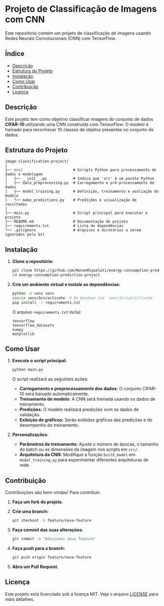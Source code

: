 
# Projeto de Classificação de Imagens com CNN

Este repositório contém um projeto de classificação de imagens usando Redes Neurais Convolucionais (CNN) com TensorFlow.

## Índice
- [Descrição](#descrição)
- [Estrutura do Projeto](#estrutura-do-projeto)
- [Instalação](#instalação)
- [Como Usar](#como-usar)
- [Contribuição](#contribuição)
- [Licença](#licença)

## Descrição

Este projeto tem como objetivo classificar imagens do conjunto de dados **CIFAR-10** utilizando uma CNN construída com TensorFlow. O modelo é treinado para reconhecer 10 classes de objetos presentes no conjunto de dados.

## Estrutura do Projeto

```
image-classification-project/
│
├── src/                       # Scripts Python para processamento de dados e modelagem
│   ├── __init__.py            # Indica que 'src' é um pacote Python
│   ├── data_preprocessing.py  # Carregamento e pré-processamento de dados
│   ├── model_training.py      # Definição, treinamento e avaliação do modelo
│   └── make_predictions.py    # Predições e visualização de resultados
│
├── main.py                    # Script principal para executar o projeto
├── README.md                  # Documentação do projeto
├── requirements.txt           # Lista de dependências
└── .gitignore                 # Arquivos e diretórios a serem ignorados pelo Git
```

## Instalação

1. **Clone o repositório:**

    ```bash
    git clone https://github.com/RenanMiqueloti/energy-consumption-prediction-project.git
    cd energy-consumption-prediction-project
    ```

2. **Crie um ambiente virtual e instale as dependências:**

    ```bash
    python -m venv venv
    source venv/bin/activate  # No Windows use `venv\Scriptsctivate`
    pip install -r requirements.txt
    ```

    O arquivo `requirements.txt` inclui:

    ```
    tensorflow
    tensorflow_datasets
    numpy
    matplotlib
    ```

## Como Usar

1. **Execute o script principal:**

    ```bash
    python main.py
    ```

    O script realizará as seguintes ações:

    - **Carregamento e preprocessamento dos dados:** O conjunto CIFAR-10 será baixado automaticamente.
    - **Treinamento do modelo:** A CNN será treinada usando os dados de treinamento.
    - **Predições:** O modelo realizará predições com os dados de validação.
    - **Exibição de gráficos:** Serão exibidos gráficos das predições e do desempenho do treinamento.

2. **Personalizações:**

    - **Parâmetros de treinamento:** Ajuste o número de épocas, o tamanho do batch ou as dimensões da imagem nos scripts em `src/`.
    - **Arquitetura da CNN:** Modifique a função `build_model` em `model_training.py` para experimentar diferentes arquiteturas de rede.

## Contribuição

Contribuições são bem-vindas! Para contribuir:

1. **Faça um fork do projeto.**
2. **Crie uma branch:**

    ```bash
    git checkout -b feature/nova-feature
    ```

3. **Faça commit das suas alterações:**

    ```bash
    git commit -m "Adicionei nova feature"
    ```

4. **Faça push para a branch:**

    ```bash
    git push origin feature/nova-feature
    ```

5. **Abra um Pull Request.**

## Licença

Este projeto está licenciado sob a licença MIT. Veja o arquivo [LICENSE](LICENSE) para mais detalhes.